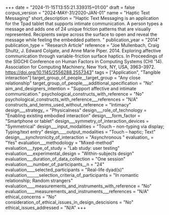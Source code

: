 +++
date = "2024-11-15T13:55:21.339315+01:00"
draft = false
corpus_version = "2024-MAY-31/2020-JAN-01"
name = "Haptic Text Messaging"
short_description = "Haptic Text Messaging is an application for the Tpad tablet that supports intimate communication. A person types a message and adds one of 24 unique friction patterns that are visually represented. Recipients swipe across the surface to open and reveal the message while feeling the embedded pattern. "
publication_year = "2014"
publication_type = "Research Article"
reference = "Joe Mullenbach, Craig Shultz, J. Edward Colgate, and Anne Marie Piper. 2014. Exploring affective communication through variable-friction surface haptics. In Proceedings of the SIGCHI Conference on Human Factors in Computing Systems (CHI '14). Association for Computing Machinery, New York, NY, USA, 3963–3972. https://doi.org/10.1145/2556288.2557343"
tags = ["Application", "Tangible interaction"]
target_group_of_people__target_group = "Any close relationship"
target_group_of_people___additional_specification = "No"
aim_and_designers_intention = "Support affective and intimate communication."
psychological_constructs_with_reference = "No"
psychological_constructs_with_reference___references = "N/A"
constructs_and_terms_used_without_reference = "Intimacy"
design___strategy_ = "Physicalness"
design___role_of_technology = "Enabling existing embodied interaction"
design___form_factor = "Smartphone or tablet"
design___symmetry_of_interaction_devices = "Symmetrical"
design___input_modalities = "Touch – non-typing via display; Typing/text entry"
design____output_modalities = "Touch – haptic; Text"
design___synchronicity_of_interaction = "Asynchronous "
evaluation_ = "Yes"
evaluation___methodology = "Mixed-method"
evaluation___type_of_study = "Lab study: user testing"
evaluation___experimental_design = "Within-subjects design"
evaluation___duration_of_data_collection = "One session"
evaluation___number_of_participants__n = "24"
evaluation____selected_participants = "Real-life dyad(s)"
evaluation______selection_criteria_of_participants = "In romantic relationship; Random strangers"
evaluation____measurements_and_instruments_with_reference = "No"
evaluation____measurements_and_instruments___references = "N/A"
ethical_concerns = "No"
consideration_of_ethical_issues_in_design_descisions = "No"
ethical_issues_addressed = "N/A"
+++
